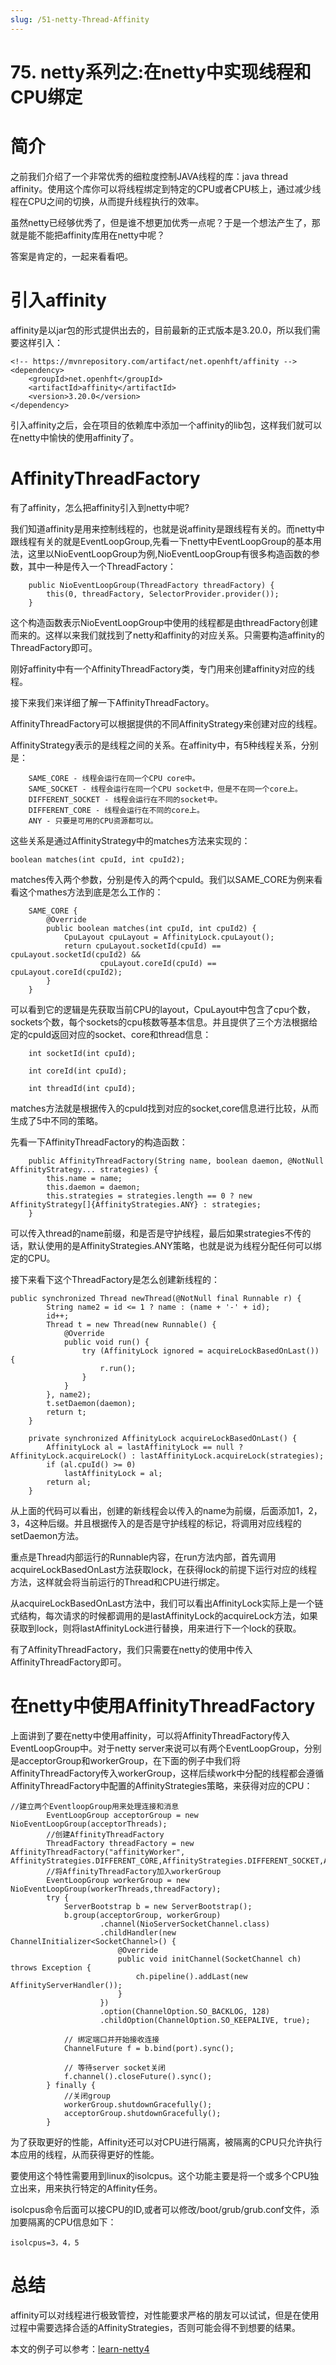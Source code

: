 ```yaml
---
slug: /51-netty-Thread-Affinity
---
```


# 75. netty系列之:在netty中实现线程和CPU绑定



# 简介

之前我们介绍了一个非常优秀的细粒度控制JAVA线程的库：java thread affinity。使用这个库你可以将线程绑定到特定的CPU或者CPU核上，通过减少线程在CPU之间的切换，从而提升线程执行的效率。

虽然netty已经够优秀了，但是谁不想更加优秀一点呢？于是一个想法产生了，那就是能不能把affinity库用在netty中呢？

答案是肯定的，一起来看看吧。

# 引入affinity

affinity是以jar包的形式提供出去的，目前最新的正式版本是3.20.0，所以我们需要这样引入：

```
<!-- https://mvnrepository.com/artifact/net.openhft/affinity -->
<dependency>
    <groupId>net.openhft</groupId>
    <artifactId>affinity</artifactId>
    <version>3.20.0</version>
</dependency>

```

引入affinity之后，会在项目的依赖库中添加一个affinity的lib包，这样我们就可以在netty中愉快的使用affinity了。

# AffinityThreadFactory

有了affinity，怎么把affinity引入到netty中呢?

我们知道affinity是用来控制线程的，也就是说affinity是跟线程有关的。而netty中跟线程有关的就是EventLoopGroup,先看一下netty中EventLoopGroup的基本用法，这里以NioEventLoopGroup为例,NioEventLoopGroup有很多构造函数的参数，其中一种是传入一个ThreadFactory：

```
    public NioEventLoopGroup(ThreadFactory threadFactory) {
        this(0, threadFactory, SelectorProvider.provider());
    }
```

这个构造函数表示NioEventLoopGroup中使用的线程都是由threadFactory创建而来的。这样以来我们就找到了netty和affinity的对应关系。只需要构造affinity的ThreadFactory即可。

刚好affinity中有一个AffinityThreadFactory类，专门用来创建affinity对应的线程。

接下来我们来详细了解一下AffinityThreadFactory。

AffinityThreadFactory可以根据提供的不同AffinityStrategy来创建对应的线程。

AffinityStrategy表示的是线程之间的关系。在affinity中，有5种线程关系，分别是：

```
    SAME_CORE - 线程会运行在同一个CPU core中。
    SAME_SOCKET - 线程会运行在同一个CPU socket中，但是不在同一个core上。
    DIFFERENT_SOCKET - 线程会运行在不同的socket中。
    DIFFERENT_CORE - 线程会运行在不同的core上。
    ANY - 只要是可用的CPU资源都可以。
```

这些关系是通过AffinityStrategy中的matches方法来实现的：

```
boolean matches(int cpuId, int cpuId2);
```

matches传入两个参数，分别是传入的两个cpuId。我们以SAME_CORE为例来看看这个mathes方法到底是怎么工作的：

```
    SAME_CORE {
        @Override
        public boolean matches(int cpuId, int cpuId2) {
            CpuLayout cpuLayout = AffinityLock.cpuLayout();
            return cpuLayout.socketId(cpuId) == cpuLayout.socketId(cpuId2) &&
                    cpuLayout.coreId(cpuId) == cpuLayout.coreId(cpuId2);
        }
    }
```

可以看到它的逻辑是先获取当前CPU的layout，CpuLayout中包含了cpu个数，sockets个数，每个sockets的cpu核数等基本信息。并且提供了三个方法根据给定的cpuId返回对应的socket、core和thread信息：

```
    int socketId(int cpuId);

    int coreId(int cpuId);

    int threadId(int cpuId);
```

matches方法就是根据传入的cpuId找到对应的socket,core信息进行比较，从而生成了5中不同的策略。

先看一下AffinityThreadFactory的构造函数：

```
    public AffinityThreadFactory(String name, boolean daemon, @NotNull AffinityStrategy... strategies) {
        this.name = name;
        this.daemon = daemon;
        this.strategies = strategies.length == 0 ? new AffinityStrategy[]{AffinityStrategies.ANY} : strategies;
    }
```

可以传入thread的name前缀，和是否是守护线程，最后如果strategies不传的话，默认使用的是AffinityStrategies.ANY策略，也就是说为线程分配任何可以绑定的CPU。

接下来看下这个ThreadFactory是怎么创建新线程的：

```
public synchronized Thread newThread(@NotNull final Runnable r) {
        String name2 = id <= 1 ? name : (name + '-' + id);
        id++;
        Thread t = new Thread(new Runnable() {
            @Override
            public void run() {
                try (AffinityLock ignored = acquireLockBasedOnLast()) {
                    r.run();
                }
            }
        }, name2);
        t.setDaemon(daemon);
        return t;
    }

    private synchronized AffinityLock acquireLockBasedOnLast() {
        AffinityLock al = lastAffinityLock == null ? AffinityLock.acquireLock() : lastAffinityLock.acquireLock(strategies);
        if (al.cpuId() >= 0)
            lastAffinityLock = al;
        return al;
    }
```

从上面的代码可以看出，创建的新线程会以传入的name为前缀，后面添加1，2，3，4这种后缀。并且根据传入的是否是守护线程的标记，将调用对应线程的setDaemon方法。

重点是Thread内部运行的Runnable内容，在run方法内部，首先调用acquireLockBasedOnLast方法获取lock，在获得lock的前提下运行对应的线程方法，这样就会将当前运行的Thread和CPU进行绑定。

从acquireLockBasedOnLast方法中，我们可以看出AffinityLock实际上是一个链式结构，每次请求的时候都调用的是lastAffinityLock的acquireLock方法，如果获取到lock，则将lastAffinityLock进行替换，用来进行下一个lock的获取。

有了AffinityThreadFactory，我们只需要在netty的使用中传入AffinityThreadFactory即可。

# 在netty中使用AffinityThreadFactory

上面讲到了要在netty中使用affinity，可以将AffinityThreadFactory传入EventLoopGroup中。对于netty server来说可以有两个EventLoopGroup，分别是acceptorGroup和workerGroup，在下面的例子中我们将AffinityThreadFactory传入workerGroup，这样后续work中分配的线程都会遵循AffinityThreadFactory中配置的AffinityStrategies策略，来获得对应的CPU：

```
//建立两个EventloopGroup用来处理连接和消息
        EventLoopGroup acceptorGroup = new NioEventLoopGroup(acceptorThreads);
        //创建AffinityThreadFactory
        ThreadFactory threadFactory = new AffinityThreadFactory("affinityWorker", AffinityStrategies.DIFFERENT_CORE,AffinityStrategies.DIFFERENT_SOCKET,AffinityStrategies.ANY);
        //将AffinityThreadFactory加入workerGroup
        EventLoopGroup workerGroup = new NioEventLoopGroup(workerThreads,threadFactory);
        try {
            ServerBootstrap b = new ServerBootstrap();
            b.group(acceptorGroup, workerGroup)
                    .channel(NioServerSocketChannel.class)
                    .childHandler(new ChannelInitializer<SocketChannel>() {
                        @Override
                        public void initChannel(SocketChannel ch) throws Exception {
                            ch.pipeline().addLast(new AffinityServerHandler());
                        }
                    })
                    .option(ChannelOption.SO_BACKLOG, 128)
                    .childOption(ChannelOption.SO_KEEPALIVE, true);

            // 绑定端口并开始接收连接
            ChannelFuture f = b.bind(port).sync();

            // 等待server socket关闭
            f.channel().closeFuture().sync();
        } finally {
            //关闭group
            workerGroup.shutdownGracefully();
            acceptorGroup.shutdownGracefully();
        }
```

为了获取更好的性能，Affinity还可以对CPU进行隔离，被隔离的CPU只允许执行本应用的线程，从而获得更好的性能。

要使用这个特性需要用到linux的isolcpus。这个功能主要是将一个或多个CPU独立出来，用来执行特定的Affinity任务。

isolcpus命令后面可以接CPU的ID,或者可以修改/boot/grub/grub.conf文件，添加要隔离的CPU信息如下：

```
isolcpus=3，4，5
```

# 总结

affinity可以对线程进行极致管控，对性能要求严格的朋友可以试试，但是在使用过程中需要选择合适的AffinityStrategies，否则可能会得不到想要的结果。

本文的例子可以参考：[learn-netty4](https://github.com/ddean2009/learn-netty4)













